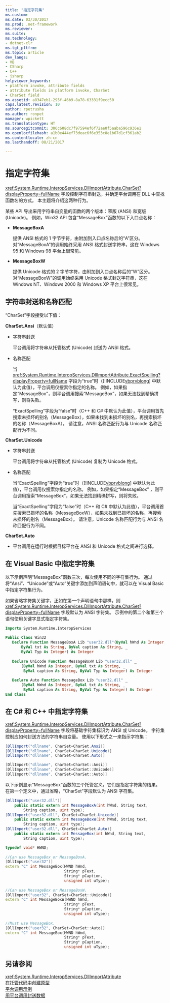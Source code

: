 ```yaml
---
title: "指定字符集"
ms.custom: 
ms.date: 03/30/2017
ms.prod: .net-framework
ms.reviewer: 
ms.suite: 
ms.technology:
- dotnet-clr
ms.tgt_pltfrm: 
ms.topic: article
dev_langs:
- VB
- CSharp
- C++
- jsharp
helpviewer_keywords:
- platform invoke, attribute fields
- attribute fields in platform invoke, CharSet
- CharSet field
ms.assetid: a8347eb1-295f-46b9-8a78-63331f9ecc50
caps.latest.revision: 10
author: rpetrusha
ms.author: ronpet
manager: wpickett
ms.translationtype: HT
ms.sourcegitcommit: 306c608dc7f97594ef6f72ae0f5aaba596c936e1
ms.openlocfilehash: a1b0e444ef73deac6f6e353c8e1b67d1cf361ab2
ms.contentlocale: zh-cn
ms.lasthandoff: 08/21/2017

---
```

# <a name="specifying-a-character-set"></a>指定字符集
<xref:System.Runtime.InteropServices.DllImportAttribute.CharSet?displayProperty=fullName> 字段控制字符串封送，并确定平台调用在 DLL 中查找函数名的方式。 本主题将介绍这两种行为。  
  
 某些 API 导出采用字符串自变量的函数的两个版本：窄版 (ANSI) 和宽版 (Unicode)。 例如，Win32 API 包含“MessageBox”函数的以下入口点名称：  
  
-   **MessageBoxA**  
  
     提供 ANSI 格式的 1 字节字符，由附加到入口点名称后的“A”区分。 对“MessageBoxA”的调用始终采用 ANSI 格式封送字符串，这在 Windows 95 和 Windows 98 平台上很常见。  
  
-   **MessageBoxW**  
  
     提供 Unicode 格式的 2 字节字符，由附加到入口点名称后的“W”区分。 对“MessageBoxW”的调用始终采用 Unicode 格式封送字符串，这在 Windows NT、Windows 2000 和 Windows XP 平台上很常见。  
  
## <a name="string-marshaling-and-name-matching"></a>字符串封送和名称匹配  
 “CharSet”字段接受以下值：  
  
 **CharSet.Ansi**（默认值）  
  
-   字符串封送  
  
     平台调用将字符串从托管格式 (Unicode) 封送为 ANSI 格式。  
  
-   名称匹配  
  
     当 <xref:System.Runtime.InteropServices.DllImportAttribute.ExactSpelling?displayProperty=fullName> 字段为“true”时（[!INCLUDE[vbprvblong](../../../includes/vbprvblong-md.md)] 中默认为此值），平台调用仅搜索你指定的名称。 例如，如果指定“MessageBox”，则平台调用搜索“MessageBox”，如果无法找到精确拼写，则将失败。  
  
     “ExactSpelling”字段为“false”时（C++ 和 C# 中默认为此值），平台调用首先搜索未损坏的别名（MessageBox），如果未找到未损坏的别名，再搜索损坏的名称（MessageBoxA）。 请注意，ANSI 名称匹配行为与 Unicode 名称匹配行为不同。  
  
 **CharSet.Unicode**  
  
-   字符串封送  
  
     平台调用将字符串从托管格式 (Unicode) 复制为 Unicode 格式。  
  
-   名称匹配  
  
     当“ExactSpelling”字段为“true”时（[!INCLUDE[vbprvblong](../../../includes/vbprvblong-md.md)] 中默认为此值），平台调用仅搜索你指定的名称。 例如，如果指定“MessageBox” ，则平台调用搜索“MessageBox”，如果无法找到精确拼写，则将失败。  
  
     当“ExactSpelling”字段为“false”时（C++ 和 C# 中默认为此值），平台调用首先搜索已损坏的名称（MessageBoxW），如果未找到已损坏的名称，再搜索未损坏的别名（MessageBox）。 请注意，Unicode 名称匹配行为与 ANSI 名称匹配行为不同。  
  
 **CharSet.Auto**  
  
-   平台调用在运行时根据目标平台在 ANSI 和 Unicode 格式之间进行选择。  
  
## <a name="specifying-a-character-set-in-visual-basic"></a>在 Visual Basic 中指定字符集  
 以下示例声明“MessageBox”函数三次，每次使用不同的字符集行为。 通过将“Ansi”、“Unicode”或“Auto”关键字添加到声明语句中，就可以在 Visual Basic 中指定字符集行为。  
  
 如果省略字符集关键字，正如在第一个声明语句中那样，则 <xref:System.Runtime.InteropServices.DllImportAttribute.CharSet?displayProperty=fullName> 字段默认为 ANSI 字符集。 示例中的第二个和第三个语句使用关键字显式指定字符集。  
  
```vb  
Imports System.Runtime.InteropServices  
  
Public Class Win32  
   Declare Function MessageBoxA Lib "user32.dll"(ByVal hWnd As Integer, _  
       ByVal txt As String, ByVal caption As String, _  
       ByVal Typ As Integer) As Integer  
  
   Declare Unicode Function MessageBoxW Lib "user32.dll" _  
       (ByVal hWnd As Integer, ByVal txt As String, _  
        ByVal caption As String, ByVal Typ As Integer) As Integer  
  
   Declare Auto Function MessageBox Lib "user32.dll" _  
       (ByVal hWnd As Integer, ByVal txt As String, _  
        ByVal caption As String, ByVal Typ As Integer) As Integer  
End Class  
```  
  
## <a name="specifying-a-character-set-in-c-and-c"></a>在 C# 和 C++ 中指定字符集  
 <xref:System.Runtime.InteropServices.DllImportAttribute.CharSet?displayProperty=fullName> 字段将基础字符集标识为 ANSI 或 Unicode。 字符集控制应如何封送方法的字符串自变量。 使用以下形式之一来指示字符集：  
  
```csharp  
[DllImport("dllname", CharSet=CharSet.Ansi)]  
[DllImport("dllname", CharSet=CharSet.Unicode)]  
[DllImport("dllname", CharSet=CharSet.Auto)]  
```  
  
```cpp  
[DllImport("dllname", CharSet=CharSet::Ansi)]  
[DllImport("dllname", CharSet=CharSet::Unicode)]  
[DllImport("dllname", CharSet=CharSet::Auto)]  
```  
  
 以下示例显示“MessageBox”函数的三个托管定义，它们是指定字符集的结果。 在第一个定义中，通过省略，“CharSet”字段默认为 ANSI 字符集。  
  
```csharp  
[DllImport("user32.dll")]  
    public static extern int MessageBoxA(int hWnd, String text,   
        String caption, uint type);  
[DllImport("user32.dll", CharSet=CharSet.Unicode)]  
    public static extern int MessageBoxW(int hWnd, String text,   
        String caption, uint type);  
[DllImport("user32.dll", CharSet=CharSet.Auto)]  
    public static extern int MessageBox(int hWnd, String text,   
        String caption, uint type);  
```  
  
```cpp  
typedef void* HWND;  
  
//Can use MessageBox or MessageBoxA.  
[DllImport("user32")]  
extern "C" int MessageBox(HWND hWnd,  
                          String* pText,  
                          String* pCaption,  
                          unsigned int uType);  
  
//Can use MessageBox or MessageBoxW.  
[DllImport("user32", CharSet=CharSet::Unicode)]  
extern "C" int MessageBoxW(HWND hWnd,  
                          String* pText,  
                          String* pCaption,  
                          unsigned int uType);  
  
//Must use MessageBox.  
[DllImport("user32", CharSet=CharSet::Auto)]  
extern "C" int MessageBox(HWND hWnd,  
                          String* pText,  
                          String* pCaption,  
                          unsigned int uType);  
```  
  
## <a name="see-also"></a>另请参阅  
 <xref:System.Runtime.InteropServices.DllImportAttribute>   
 [在托管代码中创建原型](../../../docs/framework/interop/creating-prototypes-in-managed-code.md)   
 [平台调用示例](../../../docs/framework/interop/platform-invoke-examples.md)   
 [用平台调用封送数据](../../../docs/framework/interop/marshaling-data-with-platform-invoke.md)

